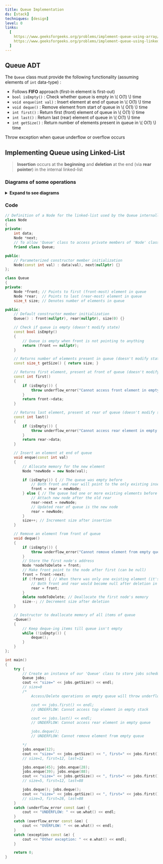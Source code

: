 ```yaml
---
title: Queue Implementation
ds: [stack]
techniques: [design]
level: 0
links:
  [
    https://www.geeksforgeeks.org/problems/implement-queue-using-array/1,
    https://www.geeksforgeeks.org/problems/implement-queue-using-linked-list/1,
  ]
---
```


## Queue ADT

The `Queue` class must provide the following functionality (assuming elements of `int` data-type) :

- Follows **FIFO** approach (first-in element is first-out)
- `bool isEmpty()` : Check whether queue is empty in \\( O(1) \\) time
- `void enque(int val)` : Insert element at end of queue in \\( O(1) \\) time
- `void deque()` : Remove element from start of queue in \\( O(1) \\) time
- `int first()` : Return first (front) element of queue in \\( O(1) \\) time
- `int last()` : Return last (rear) element of queue in \\( O(1) \\) time
- `int getSize()` : Return number of elements present in queue in \\( O(1) \\) time

Throw exception when queue underflow or overflow occurs

## Implementing Queue using Linked-List

> **Insertion** occurs at the **beginning** and **deletion** at the end (via **rear pointer**) in the internal linked-list

### Diagrams of some operations

<details>
<summary><strong>Expand to see diagrams</strong></summary>

**`enque(val)`** operation:

![`enque(val)` operation](/code-journal/diagrams/queue-ll-enque.svg)

**`enque(val)`** operation on an **empty** queue;

![enque operation on empty queue](/code-journal/diagrams/queue-ll-enque-empty.svg)

**`deque()`** operation:

![deque operation](/code-journal/diagrams/queue-ll-deque.svg)

**`deque()`** operation on a **single-element** queue:

![deque operation on single-element queue](/code-journal/diagrams/queue-ll-deque-single-element.svg)

</details>

### Code

```cpp
// Definition of a Node for the linked-list used by the Queue internally
class Node
{
private:
    int data;
    Node *next;
    // To allow 'Queue' class to access private members of 'Node' class
    friend class Queue;

public:
    // Parameterized constructor member initialization
    Node(const int val) : data(val), next(nullptr) {}
};

class Queue
{
private:
    Node *front; // Points to first (front-most) element in queue
    Node *rear;  // Points to last (rear-most) element in queue
    size_t size; // Denotes number of elements in queue

public:
    // Default constructor member initialization
    Queue() : front(nullptr), rear(nullptr), size(0) {}

    // Check if queue is empty (doesn't modify state)
    const bool isEmpty()
    {
        // Queue is empty when front is not pointing to anything
        return (front == nullptr);
    }

    // Returns number of elements present in queue (doesn't modify state)
    const size_t getSize() { return size; }

    // Returns first element, present at front of queue (doesn't modify state)
    const int first()
    {
        if (isEmpty()) {
            throw underflow_error("Cannot access front element in empty queue");
        }
        return front->data;
    }

    // Returns last element, present at rear of queue (doesn't modify state)
    const int last()
    {
        if (isEmpty()) {
            throw underflow_error("Cannot access rear element in empty queue");
        }
        return rear->data;
    }

    // Insert an element at end of queue
    void enque(const int val)
    {
        // Allocate memory for the new element
        Node *newNode = new Node(val);

        if (isEmpty()) { // The queue was empty before
            // Both front and rear will point to the only existing inserted element
            front = rear = newNode;
        } else { // The queue had one or more existing elements before
            // Attach new node after the old rear
            rear->next = newNode;
            // Updated rear of queue is the new node
            rear = newNode;
        }
        size++; // Increment size after insertion
    }

    // Remove an element from front of queue
    void deque()
    {
        if (isEmpty()) {
            throw underflow_error("Cannot remove element from empty queue");
        }
        // Store the first node's address
        Node *nodeToDelete = front;
        // Make front point to the node after first (can be null)
        front = front->next;
        if (!front) { // When there was only one existing element (it's next is null)
            // Both front and rear would become null after deletion in this case
            rear = front;
        }
        delete nodeToDelete; // Deallocate the first node's memory
        size--; // Decrement size after deletion
    }

    // Destructor to deallocate memory of all items of queue
    ~Queue()
    {
        // Keep deque-ing items till queue isn't empty
        while (!isEmpty()) {
            deque();
        }
    }
};

int main()
{
    try {
        // Create an instance of our 'Queue' class to store jobs scheduled
        Queue jobs;
        cout << "size=" << jobs.getSize() << endl;
        // size=0
        /*
            Access/Delete operations on empty queue will throw underflow exception and exit:

            cout << jobs.first() << endl;
            // UNDERFLOW: Cannot access top element in empty stack

            cout << jobs.last() << endl;
            // UNDERFLOW: Cannot access rear element in empty queue

            jobs.deque();
            // UNDERFLOW: Cannot remove element from empty queue

        */
        jobs.enque(12);
        cout << "size=" << jobs.getSize() << ", first=" << jobs.first() << ", last=" << jobs.last() << endl;
        // size=1, first=12, last=12

        jobs.enque(45); jobs.enque(28);
        jobs.enque(39); jobs.enque(88);
        cout << "size=" << jobs.getSize() << ", first=" << jobs.first() << ", last=" << jobs.last() << endl;
        // size=5, first=12, last=88

        jobs.deque(); jobs.deque();
        cout << "size=" << jobs.getSize() << ", first=" << jobs.first() << ", last=" << jobs.last() << endl;
        // size=3, first=28, last=88
    }
    catch (underflow_error const &ue) {
        cout << "UNDERFLOW: " << ue.what() << endl;
    }
    catch (overflow_error const &oe) {
        cout << "OVERFLOW: " << oe.what() << endl;
    }
    catch (exception const &e) {
        cout << "Other exception: " << e.what() << endl;
    }

    return 0;
}
```
